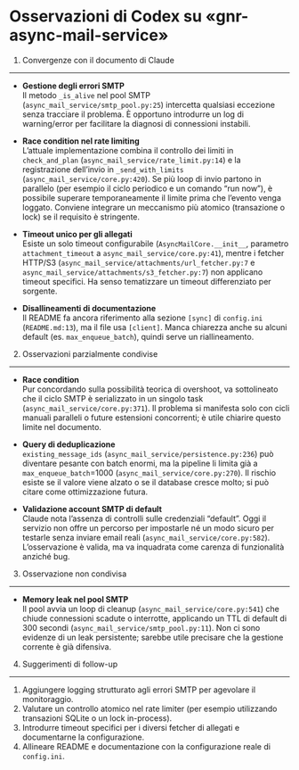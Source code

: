 Osservazioni di Codex su «gnr-async-mail-service»
=================================================

1. Convergenze con il documento di Claude
-----------------------------------------

- **Gestione degli errori SMTP**  
  Il metodo `_is_alive` nel pool SMTP (`async_mail_service/smtp_pool.py:25`) intercetta qualsiasi eccezione senza tracciare il problema. È opportuno introdurre un log di warning/error per facilitare la diagnosi di connessioni instabili.

- **Race condition nel rate limiting**  
  L’attuale implementazione combina il controllo dei limiti in `check_and_plan` (`async_mail_service/rate_limit.py:14`) e la registrazione dell’invio in `_send_with_limits` (`async_mail_service/core.py:420`). Se più loop di invio partono in parallelo (per esempio il ciclo periodico e un comando “run now”), è possibile superare temporaneamente il limite prima che l’evento venga loggato. Conviene integrare un meccanismo più atomico (transazione o lock) se il requisito è stringente.

- **Timeout unico per gli allegati**  
  Esiste un solo timeout configurabile (`AsyncMailCore.__init__`, parametro `attachment_timeout` a `async_mail_service/core.py:41`), mentre i fetcher HTTP/S3 (`async_mail_service/attachments/url_fetcher.py:7` e `async_mail_service/attachments/s3_fetcher.py:7`) non applicano timeout specifici. Ha senso tematizzare un timeout differenziato per sorgente.

- **Disallineamenti di documentazione**  
  Il README fa ancora riferimento alla sezione `[sync]` di `config.ini` (`README.md:13`), ma il file usa `[client]`. Manca chiarezza anche su alcuni default (es. `max_enqueue_batch`), quindi serve un riallineamento.


2. Osservazioni parzialmente condivise
--------------------------------------

- **Race condition**  
  Pur concordando sulla possibilità teorica di overshoot, va sottolineato che il ciclo SMTP è serializzato in un singolo task (`async_mail_service/core.py:371`). Il problema si manifesta solo con cicli manuali paralleli o future estensioni concorrenti; è utile chiarire questo limite nel documento.

- **Query di deduplicazione**  
  `existing_message_ids` (`async_mail_service/persistence.py:236`) può diventare pesante con batch enormi, ma la pipeline li limita già a `max_enqueue_batch`=1000 (`async_mail_service/core.py:270`). Il rischio esiste se il valore viene alzato o se il database cresce molto; si può citare come ottimizzazione futura.

- **Validazione account SMTP di default**  
  Claude nota l’assenza di controlli sulle credenziali “default”. Oggi il servizio non offre un percorso per impostarle né un modo sicuro per testarle senza inviare email reali (`async_mail_service/core.py:582`). L’osservazione è valida, ma va inquadrata come carenza di funzionalità anziché bug.


3. Osservazione non condivisa
-----------------------------

- **Memory leak nel pool SMTP**  
  Il pool avvia un loop di cleanup (`async_mail_service/core.py:541`) che chiude connessioni scadute o interrotte, applicando un TTL di default di 300 secondi (`async_mail_service/smtp_pool.py:11`). Non ci sono evidenze di un leak persistente; sarebbe utile precisare che la gestione corrente è già difensiva.


4. Suggerimenti di follow-up
----------------------------

1. Aggiungere logging strutturato agli errori SMTP per agevolare il monitoraggio.
2. Valutare un controllo atomico nel rate limiter (per esempio utilizzando transazioni SQLite o un lock in-process).
3. Introdurre timeout specifici per i diversi fetcher di allegati e documentarne la configurazione.
4. Allineare README e documentazione con la configurazione reale di `config.ini`.
